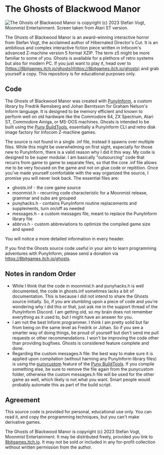 # The Ghosts of Blackwood Manor

![The Ghosts of Blackwood Manor is copyright (c) 2023 Stefan Vogt, Moonmist Entertainment. Screen taken from Atari ST version.](https://img.itch.zone/aW1hZ2UvMjM2MjcyNi8xNDE1OTkzOC5wbmc=/original/0%2B2WXR.png "The Ghosts of Blackwood Manor is copyright (c) 2023 Stefan Vogt, Moonmist Entertainment. Screen taken from Atari ST version.")

The Ghosts of Blackwood Manor is an award-winning interactive horror from Stefan Vogt, the acclaimed author of Hibernated Director's Cut. It is an ambitious and complex interactive fiction piece written in Infocom's advanced Z-machine version 5 format XZIP. The term z5 might be more familiar to some of you. Ghosts is available for a plethora of retro systems but also for modern PC. If you just want to play it, head over to [https://8bitgames.itch.io/ghosts](https://8bitgames.itch.io/ghosts) and grab yourself a copy. This repository is for educational purposes only.

## Code

The Ghosts of Blackwood Manor was created with [PunyInform](https://github.com/johanberntsson/PunyInform), a custom library by Fredrik Ramsberg and Johan Berntsson for Graham Nelson's Inform language. It is designed to be memory efficient and known to perform well on old hardware like the Commodore 64, ZX Spectrum, Atari ST, Commodore Amiga, or MS-DOS machines. Ghosts is intended to be built using the [Puny BuildTools](https://github.com/ByteProject/Puny-BuildTools), essentially a PunyInform CLI and retro disk image factory for Infocom Z-machine games.

The source is not found in a single .inf file, instead it spawns over multiple files. While this might be overwhelming on first sight, especially for those new to PunyInform, there is a valid reason why I did it this way. My code is designed to be super modular. I am basically "outsourcing" code that recurrs from game to game to separate files, so that the core .inf file allows me to be very focused on the game and not on glue code or repitition. Once you've made yourself comfortable with the way organized the source, I promise you will never look back. The essential files are: 

* ghosts.inf - the core game source
* moonmist.h - recurring code characteristic for a Moonmist release, grammar and subs are grouped
* punyhacks.h - contains PunyInform routine replacements and supplements, turn on/off as needed
* messages.h - a custom messages file, meant to replace the PunyInform library file
* abbrvs.h - custom abbreviations to optimize the compiled game size and speed

You will notice a more detailed information in every header. 

If you find the Ghosts source code useful in your aim to learn programming adventures with PunyInform, please send a donation via <https://8bitgames.itch.io/ghosts>.

## Notes in random Order

* While I think that the code in moonmist.h and punyhacks.h is well documented, the code in ghosts.inf sometimes lacks a bit of documentation. This is because I did not intend to share the Ghosts source initially. So, if you are stumbling upon a piece of code and you're wondering why I did this or that, just ask me in the support thread of the PunyInform Discord. I am getting old, so my brain does not remember everything as it used to, but I might have an answer for you.
* I am not the best Inform programmer. I think I am pretty solid but far from being on the same level as Fredrik or Johan. So if you see a smarter way of doing things, be proud of yourself but don't send me pull requests or other recommendations. I won't be improving the code other than providing bugfixes. Ghosts is considered feature complete and done.
* Regarding the custom messages.h file: the best way to make sure it is applied upon compilation (without harming any PunyInform library files) is using the [punycustom](https://github.com/ByteProject/Puny-BuildTools?tab=readme-ov-file#the-punycustom-folder) feature of the [Puny BuildTools](https://github.com/ByteProject/Puny-BuildTools). If you compile something else, be sure to remove the file again from the punycustom folder, otherwise the custom messages.h file will be used for the other game as well, which likely is not what you want. Smart people would probably automate this as part of the build script.

## Agreement

This source code is provided for personal, educational use only. You can read it, and copy the programming techniques, but you can't make derivative games.

The Ghosts of Blackwood Manor is copyright (c) 2023 Stefan Vogt, Moonmist Entertainment. It may be distributed freely, provided you link to [8bitgames.itch.io](https://8bitgames.itch.io). It may not be sold or included in any for-profit collection without written permission from the author.
